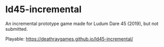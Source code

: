 # ld45-incremental

An incremental prototype game made for Ludum Dare 45 (2019), but not submitted.

Playable: https://deathraygames.github.io/ld45-incremental/
